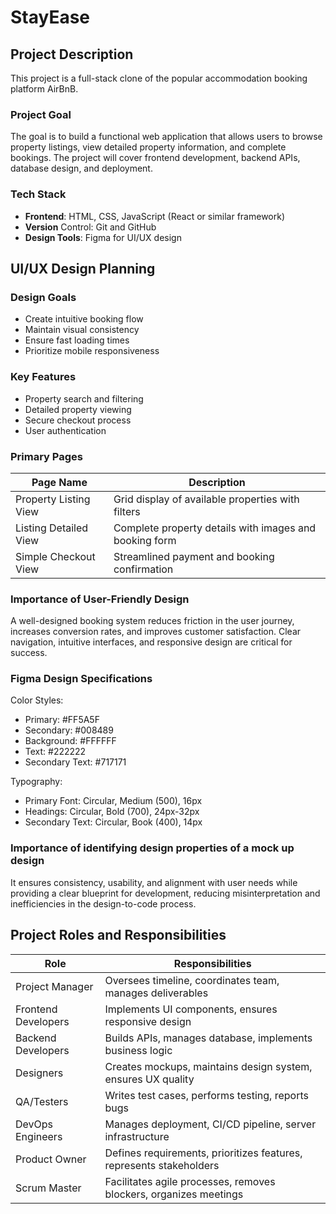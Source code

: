 # StayEase

## Project Description

This project is a full-stack clone of the popular accommodation booking platform AirBnB.

### Project Goal

The goal is to build a functional web application that allows users to browse property listings, view detailed property information, and complete bookings. The project will cover frontend development, backend APIs, database design, and deployment.

### Tech Stack

- **Frontend**: HTML, CSS, JavaScript (React or similar framework)
- **Version** Control: Git and GitHub
- **Design Tools**: Figma for UI/UX design

## UI/UX Design Planning

### Design Goals

- Create intuitive booking flow
- Maintain visual consistency
- Ensure fast loading times
- Prioritize mobile responsiveness

### Key Features

- Property search and filtering
- Detailed property viewing
- Secure checkout process
- User authentication

### Primary Pages

| **Page Name**         | **Description**                                        |
| --------------------- | ------------------------------------------------------ |
| Property Listing View | Grid display of available properties with filters      |
| Listing Detailed View | Complete property details with images and booking form |
| Simple Checkout View  | Streamlined payment and booking confirmation           |

### Importance of User-Friendly Design

A well-designed booking system reduces friction in the user journey, increases conversion rates, and improves customer satisfaction. Clear navigation, intuitive interfaces, and responsive design are critical for success.

### Figma Design Specifications

Color Styles:

- Primary: #FF5A5F
- Secondary: #008489
- Background: #FFFFFF
- Text: #222222
- Secondary Text: #717171

Typography:

- Primary Font: Circular, Medium (500), 16px
- Headings: Circular, Bold (700), 24px-32px
- Secondary Text: Circular, Book (400), 14px

### Importance of identifying design properties of a mock up design

It ensures consistency, usability, and alignment with user needs while providing a clear blueprint for development, reducing misinterpretation and inefficiencies in the design-to-code process.

## Project Roles and Responsibilities

| Role                | Responsibilities                                                    |
| ------------------- | ------------------------------------------------------------------- |
| Project Manager     | Oversees timeline, coordinates team, manages deliverables           |
| Frontend Developers | Implements UI components, ensures responsive design                 |
| Backend Developers  | Builds APIs, manages database, implements business logic            |
| Designers           | Creates mockups, maintains design system, ensures UX quality        |
| QA/Testers          | Writes test cases, performs testing, reports bugs                   |
| DevOps Engineers    | Manages deployment, CI/CD pipeline, server infrastructure           |
| Product Owner       | Defines requirements, prioritizes features, represents stakeholders |
| Scrum Master        | Facilitates agile processes, removes blockers, organizes meetings   |

